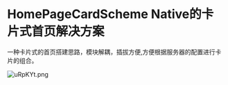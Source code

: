 # HomePageCardScheme Native的卡片式首页解决方案

一种卡片式的首页搭建思路，模块解耦，插拔方便,方便根据服务器的配置进行卡片的组合。

![uRpKYt.png](https://s2.ax1x.com/2019/10/07/uRpKYt.png)
